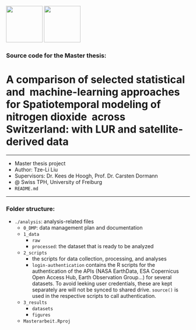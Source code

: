 <img src="https://www.google.com/url?sa=i&url=https%3A%2F%2Fwww.swisstph.ch%2Fde%2F&psig=AOvVaw25iHP4py-ZcD_ntesYBdJV&ust=1626629218462000&source=images&cd=vfe&ved=0CAsQjRxqFwoTCMCKjZnQ6vECFQAAAAAdAAAAABAD" width = 100> <img src="" width = 100>

### Source code for the Master thesis: 
# A comparison of selected statistical and  machine-learning approaches for Spatiotemporal modeling of nitrogen dioxide  across Switzerland: with LUR and satellite-derived data

***
* Master thesis project
* Author: Tze-Li Liu  
* Supervisors: Dr. Kees de Hoogh, Prof. Dr. Carsten Dormann  
* @ Swiss TPH, University of Freiburg
* `README.md`
***

### Folder structure: 
* `./analysis`: analysis-related files
	* `0_DMP`: data management plan and documentation
	* `1_data`
		* `raw`
		* `processed`: the dataset that is ready to be analyzed
	* `2_scripts`
		* the scripts for data collection, processing, and analyses
		* `login-authentication` contains the R scripts for the authentication of the APIs (NASA EarthData, ESA Copernicus Open Access Hub, Earth Observation Group...) for several datasets. To avoid leeking user credentials, these are kept separately are will not be synced to shared drive. `source()` is used in the respective scripts to call authentication. 
	* `3_results`
		* `datasets`
		* `figures`
	* `Masterarbeit.Rproj`

 

